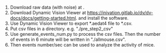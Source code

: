 1. Download raw data (with noise) at .
2. Download Dynamic Vision Viewer at https://inivation.gitlab.io/dv/dv-docs/docs/getting-started.html. and install the software.
3. Use Dynamic Vision Viewer to export *.aedat4 file to *.csv. 
4. Put csv files in a directory. e.g. "./pre_step2_csv"
5. Use generate_events_num.py to process the csv files. Then the number of events in 6 minute will be written in  "./allmouse.csv".
6. Then events number/sec can be used to analyze the activity of mice.
